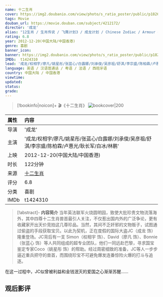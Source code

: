 ```yaml
---
name: 十二生肖
cover: https://img2.doubanio.com/view/photo/s_ratio_poster/public/p1826580562.jpg
tags: Movie
douban_url: https://movie.douban.com/subject/4212172/
director: '成龙'
alias: "12生肖 / 生肖传说 / 飞鹰计划3 / 成龙计划 / Chinese Zodiac / Armour of God III / CZ12 / Rising Dragon"
rating: 6.8
year: 2012-12-20(中国大陆/中国香港)
genre: 喜剧
banner_icon: 
banner: https://img2.doubanio.com/view/photo/s_ratio_poster/public/p1826580562.jpg
IMDb:  t1424310
lead: '成龙/权相宇/廖凡/姚星彤/张蓝心/白露娜/刘承俊/吴彦祖/舒淇/李宗盛/陈柏霖/卢惠光/耿长军/白冰/林鹏' 
language: 英语 / 汉语普通话 / 粤语 / 法语 / 西班牙语 
country: 中国大陆 / 中国香港 
viewtime:
updated: 
status: 
grade: 
---
```

> [!bookinfo|noicon]+ 🎬《十二生肖》
> ![bookcover|200](https://img2.doubanio.com/view/photo/s_ratio_poster/public/p1826580562.jpg)
>
| 属性 | 内容                                       |
|:---- |:------------------------------------------ |
| 导演 | '成龙'                         |
| 主演 | '成龙/权相宇/廖凡/姚星彤/张蓝心/白露娜/刘承俊/吴彦祖/舒淇/李宗盛/陈柏霖/卢惠光/耿长军/白冰/林鹏'                             |
| 上映 | 2012-12-20(中国大陆/中国香港)                             |
| 时长 | 122分钟                   |
| 来源 | [十二生肖](https://movie.douban.com/subject/4212172/) |
| 评分 | 6.8                           |
| 分类 | 喜剧                            |
| IMDb | t1424310                             | 

> [!abstract]- **内容简介**
>  当年英法联军火烧圆明园，致使大批珍贵文物流落海外，其中四尊十二生肖兽首最引人关注，不仅惹出国内外的广泛争论，更有收藏家开出天价竞拍这几尊珍品。当然，其间不乏奸邪的文物贩子，试图通过偷盗的手段获取宝贝。以此为契机，正在度假的国际大盗JC（成龙 饰）隆重登场。JC背后有一支 Simon（权相宇 饰）、David（廖凡 饰）、Bonnie（张蓝心 饰）等人共同组成的超专业团队，他们一同远赴巴黎，寻求国宝鉴定专家Coco（姚星彤 饰）的帮助。经过周密细致的准备，JC等人一步步逼近重兵把守的兽首，而围绕珍宝不可避免爆发连番惊险火爆的打斗与追逐。

















在这一过程中，JC似曾被利益和金钱泯灭的爱国之心渐渐苏醒……
>  
## 观后影评
